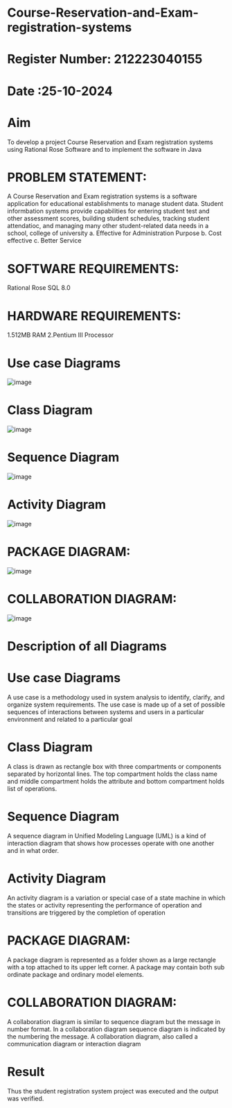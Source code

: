 # Course-Reservation-and-Exam-registration-systems
# Register Number: 212223040155
# Date :25-10-2024
# Aim
To develop a project Course Reservation and Exam registration systems using Rational Rose Software and to implement the software in Java
# PROBLEM STATEMENT:
A Course Reservation and Exam registration systems is a software application for educational establishments to manage student data. Student informbation systems provide capabilities for entering student test and other assessment scores, building student schedules, tracking student attendatioc, and managing many other student-related data needs in a school, college of university
a. Effective for Administration Purpose
b. Cost effective
c. Better Service
# SOFTWARE REQUIREMENTS:
  Rational Rose
  SQL 8.0
# HARDWARE REQUIREMENTS:
  1.512MB RAM
  2.Pentium III Processor

# Use case Diagrams
![image](https://github.com/user-attachments/assets/2cbd672d-6d12-45e3-9490-3303c3d104e8)

# Class Diagram
![image](https://github.com/user-attachments/assets/9e550bda-4706-4768-86d5-e5d3aad10d0c)



# Sequence Diagram
![image](https://github.com/user-attachments/assets/db56a507-adca-47c0-9939-17bfce7a416b)




# Activity Diagram


![image](https://github.com/user-attachments/assets/82e5354e-c140-4931-bd01-82d6dd865365)

# PACKAGE DIAGRAM:

![image](https://github.com/user-attachments/assets/db08f313-63f2-4dd3-9108-bf2565d466ff)
# COLLABORATION DIAGRAM:

![image](https://github.com/user-attachments/assets/bfb8b716-8184-44bf-a7b8-0372c5328b6e)



#  Description of all Diagrams 

# Use case Diagrams
A use case is a methodology used in system analysis to identify, clarify, and organize system requirements. The use case is made up of a set of possible sequences of interactions between systems and users in a particular environment and related to a particular goal
# Class Diagram
A class is drawn as rectangle box with three compartments or components separated by horizontal lines. The top compartment holds the class name and middle compartment holds the attribute and bottom compartment holds list of operations.
# Sequence Diagram
A sequence diagram in Unified Modeling Language (UML) is a kind of interaction diagram that shows how processes operate with one another and in what order.
# Activity Diagram
An activity diagram is a variation or special case of a state machine in which the states or activity representing the performance of operation and transitions are triggered by the completion of operation
# PACKAGE DIAGRAM:
A package diagram is represented as a folder shown as a large rectangle with a top attached to its upper left corner. A package may contain both sub ordinate package and ordinary model elements. 
# COLLABORATION DIAGRAM:
 A collaboration diagram is similar to sequence diagram but the message in number format. In a collaboration diagram sequence diagram is indicated by the numbering the message. A collaboration diagram, also called a communication diagram or interaction diagram
# Result
   Thus the  student registration system project was executed and the output was verified.
